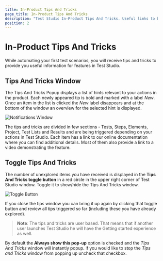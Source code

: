 ```yaml
---
title: In-Product Tips And Tricks
page_title: In-Product Tips And Tricks
description: "Test Studio In-Product Tips And Tricks. Useful links to boost up the Test Studio learning curve. Find useful links in the product as you design your test project"
position: 2
---
```

# In-Product Tips And Tricks

While automating your first test scenarios, you will receive tips and tricks to provide you useful information for features in Test Studio.

## Tips And Tricks Window

The Tips And Tricks Popup displays a list of hints relevant to your actions in the product. Each newly appeared tip is bold and marked with a label *New*. Once an item in the list is clicked the *New* label disappears and at the bottom of the window an overview for the selected hint is displayed.

![Notifications Window][2]

The tips and tricks are divided in few sections - Tests, Steps, Elements, Project, Test Lists and Results and are being triggered depending on your actions in Test Studio. Each item has a link to our online documentation where you can find additional details. Most of them also provide a link to a video demonstrating the feature.

## Toggle Tips And Tricks

The number of unexplored items you have received is displayed in the **Tips And Tricks toggle button** in a red circle in the upper right corner of Test Studio window. Toggle it to show/hide the Tips And Tricks window.

![Toggle Button][1]

If you close the tips window you can bring it up again by clicking that toggle button and review all tips triggered so far (including these you have already explored).

>**Note**: The tips and tricks are user based. That means that if another user launches Test Studio he will have the Getting started experience as well.

By default the **Always show this pop-up** option is checked and the *Tips And Tricks* window will instantly popup. If you would like to stop the *Tips and Tricks* window from popping up uncheck that checkbox.

[1]: /img/automated-tests/customize-project/in-product-tips-tricks/fig1.png
[2]: /img/automated-tests/customize-project/in-product-tips-tricks/fig2.png